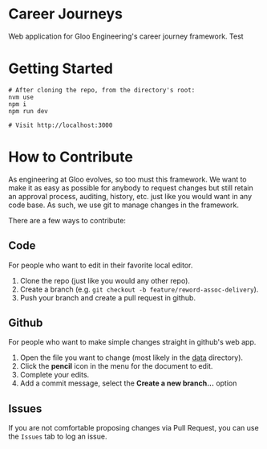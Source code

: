 # Career Journeys
Web application for Gloo Engineering's career journey framework. Test

# Getting Started
```
# After cloning the repo, from the directory's root:
nvm use
npm i
npm run dev

# Visit http://localhost:3000
```

# How to Contribute
As engineering at Gloo evolves, so too must this framework. We want to make it as easy as possible for anybody to request changes but still retain an approval process, auditing, history, etc. just like you would want in any code base. As such, we use git to manage changes in the framework.

There are a few ways to contribute:

## Code
For people who want to edit in their favorite local editor.
1. Clone the repo (just like you would any other repo).
2. Create a branch (e.g. `git checkout -b feature/reword-assoc-delivery`).
3. Push your branch and create a pull request in github.

## Github
For people who want to make simple changes straight in github's web app.
1. Open the file you want to change (most likely in the [data](./data) directory).
2. Click the **pencil** icon in the menu for the document to edit.
3. Complete your edits.
4. Add a commit message, select the **Create a new branch...** option

## Issues
If you are not comfortable proposing changes via Pull Request, you can use the `Issues` tab to log an issue.
